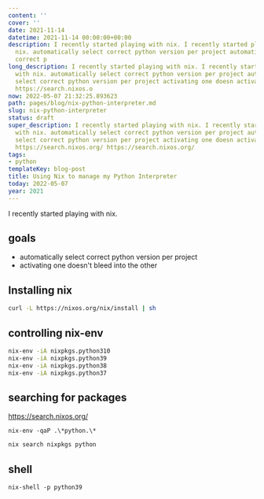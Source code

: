 ```yaml
---
content: ''
cover: ''
date: 2021-11-14
datetime: 2021-11-14 00:00:00+00:00
description: I recently started playing with nix. I recently started playing with
  nix. automatically select correct python version per project automatically select
  correct p
long_description: I recently started playing with nix. I recently started playing
  with nix. automatically select correct python version per project automatically
  select correct python version per project activating one doesn activating one doesn
  https://search.nixos.o
now: 2022-05-07 21:32:25.893623
path: pages/blog/nix-python-interpreter.md
slug: nix-python-interpreter
status: draft
super_description: I recently started playing with nix. I recently started playing
  with nix. automatically select correct python version per project automatically
  select correct python version per project activating one doesn activating one doesn
  https://search.nixos.org/ https://search.nixos.org/
tags:
- python
templateKey: blog-post
title: Using Nix to manage my Python Interpreter
today: 2022-05-07
year: 2021
---
```


I recently started playing with nix.

## goals

* automatically select correct python version per project
* activating one doesn't bleed into the other



## Installing nix

``` bash
curl -L https://nixos.org/nix/install | sh
```

## controlling nix-env

``` bash
nix-env -iA nixpkgs.python310
nix-env -iA nixpkgs.python39
nix-env -iA nixpkgs.python38
nix-env -iA nixpkgs.python37
```

## searching for packages

https://search.nixos.org/

```
nix-env -qaP .\*python.\*
```

``` bash
nix search nixpkgs python
```

## shell

```
nix-shell -p python39
```
